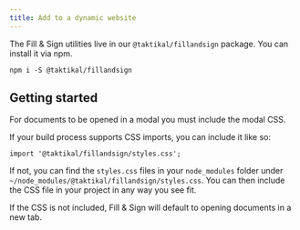 ```yaml
---
title: Add to a dynamic website
---
```


The Fill & Sign utilities live in our `@taktikal/fillandsign` package. You can
install it via npm.

```
npm i -S @taktikal/fillandsign
```

## Getting started

For documents to be opened in a modal you must include the modal CSS.

If your build process supports CSS imports, you can include it like so:

```tsx
import '@taktikal/fillandsign/styles.css';
```

If not, you can find the `styles.css` files in your `node_modules` folder under
`~/node_modules/@taktikal/fillandsign/styles.css`. You can then include the CSS
file in your project in any way you see fit.

If the CSS is not included, Fill & Sign will default to opening documents in a
new tab.
